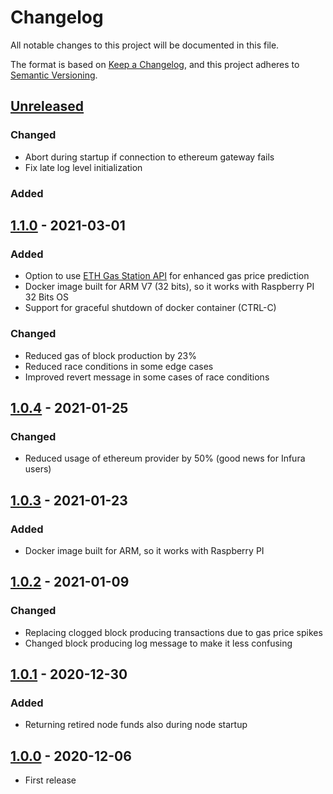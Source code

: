 # Changelog

All notable changes to this project will be documented in this file.

The format is based on [Keep a Changelog](https://keepachangelog.com/en/1.0.0/),
and this project adheres to [Semantic Versioning](https://semver.org/spec/v2.0.0.html).

## [Unreleased]

### Changed

- Abort during startup if connection to ethereum gateway fails
- Fix late log level initialization

### Added

## [1.1.0] - 2021-03-01

### Added

- Option to use [ETH Gas Station API](https://docs.ethgasstation.info) for enhanced gas price prediction
- Docker image built for ARM V7 (32 bits), so it works with Raspberry PI 32 Bits OS
- Support for graceful shutdown of docker container (CTRL-C)

### Changed

- Reduced gas of block production by 23%
- Reduced race conditions in some edge cases
- Improved revert message in some cases of race conditions

## [1.0.4] - 2021-01-25

### Changed

- Reduced usage of ethereum provider by 50% (good news for Infura users)

## [1.0.3] - 2021-01-23

### Added

- Docker image built for ARM, so it works with Raspberry PI

## [1.0.2] - 2021-01-09

### Changed

- Replacing clogged block producing transactions due to gas price spikes
- Changed block producing log message to make it less confusing

## [1.0.1] - 2020-12-30

### Added

- Returning retired node funds also during node startup

## [1.0.0] - 2020-12-06

- First release

[unreleased]: https://github.com/cartesi/noether/compare/v1.1.0...HEAD
[1.1.0]: https://github.com/cartesi/noether/compare/v1.0.4...v1.1.0
[1.0.4]: https://github.com/cartesi/noether/compare/v1.0.3...v1.0.4
[1.0.3]: https://github.com/cartesi/noether/compare/v1.0.2...v1.0.3
[1.0.2]: https://github.com/cartesi/noether/compare/v1.0.1...v1.0.2
[1.0.1]: https://github.com/cartesi/noether/compare/v1.0.0...v1.0.1
[1.0.0]: https://github.com/cartesi/noether/releases/tag/v1.0.0
